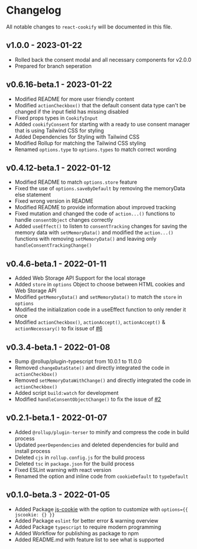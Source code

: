 # Changelog

All notable changes to `react-cookify` will be documented in this file.

## v1.0.0 - 2023-01-22

* Rolled back the consent modal and all necessary components for v2.0.0
* Prepared for branch seperation

## v0.6.16-beta.1 - 2023-01-22

* Modified README for more user friendly content
* Modified `actionCheckbox()` that the default consent data type can't be changed if the input field has missing disabled
* Fixed props types in `CookifyInput`
* Added `cookifyConsent` for starting with a ready to use consent manager that is using Tailwind CSS for styling
* Added Dependencies for Styling with Tailwind CSS
* Modified Rollup for matching the Tailwind CSS styling
* Renamed `options.type` to `options.types` to match correct wording

## v0.4.12-beta.1 - 2022-01-12

* Modified README to match `options.store` feature
* Fixed the use of `options.saveByDefault` by removing the memoryData else statement
* Fixed wrong version in README
* Modified README to provide information about improved tracking
* Fixed mutation and changed the code of `action...()` functions to handle `consentObject` changes correctly
* Added `useEffect()` to listen to `consentTracking` changes for saving the memory data with `setMemoryData()` and modified the `action...()` functions with removing `setMemoryData()` and leaving only `handleConsentTrackingChange()`

## v0.4.6-beta.1 - 2022-01-11

* Added Web Storage API Support for the local storage
* Added `store` in `options` Object to choose between HTML cookies and Web Storage API
* Modified `getMemoryData()` and `setMemoryData()` to match the `store` in `options`
* Modified the initialization code in a useEffect function to only render it once
* Modified `actionCheckbox()`, `actionAccept()`, `actionAccept()` & `actionNecessary()` to fix issue of [#6](https://github.com/Jersyfi/react-cookify/issues/6)

## v0.3.4-beta.1 - 2022-01-08

* Bump @rollup/plugin-typescript from 10.0.1 to 11.0.0
* Removed `changeDataState()` and directly integrated the code in `actionCheckbox()`
* Removed `setMemoryDataWithChange()` and directly integrated the code in `actionCheckbox()`
* Added script `build:watch` for development
* Modified `handleConsentObjectChange()` to fix the issue of [#2](https://github.com/Jersyfi/react-cookify/issues/2)

## v0.2.1-beta.1 - 2022-01-07

* Added `@rollup/plugin-terser` to minify and compress the code in build process
* Updated `peerDependencies` and deleted dependencies for build and install process
* Deleted `cjs` in `rollup.config.js` for the build process
* Deleted `tsc` in `package.json` for the build process
* Fixed ESLint warning with react version
* Renamed the option and inline code from `cookieDefault` to `typeDefault`

## v0.1.0-beta.3 - 2022-01-05

* Added Package [js-cookie](https://github.com/js-cookie/js-cookie/) with the option to customize with `options={{ jscookie: {} }}`
* Added Package `eslint` for better error & warning overview
* Added Package `typescript` to require modern programming
* Added Workflow for publishing as package to npm
* Added README.md with feature list to see what is supported